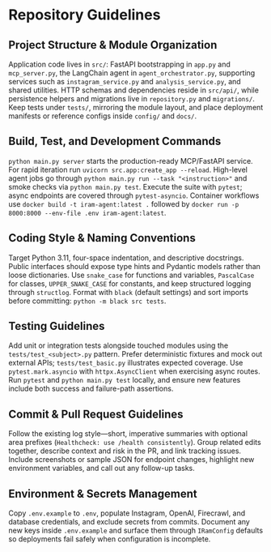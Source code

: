# Repository Guidelines

## Project Structure & Module Organization
Application code lives in `src/`: FastAPI bootstrapping in `app.py` and `mcp_server.py`, the LangChain agent in `agent_orchestrator.py`, supporting services such as `instagram_service.py` and `analysis_service.py`, and shared utilities. HTTP schemas and dependencies reside in `src/api/`, while persistence helpers and migrations live in `repository.py` and `migrations/`. Keep tests under `tests/`, mirroring the module layout, and place deployment manifests or reference configs inside `config/` and `docs/`.

## Build, Test, and Development Commands
`python main.py server` starts the production-ready MCP/FastAPI service. For rapid iteration run `uvicorn src.app:create_app --reload`. High-level agent jobs go through `python main.py run --task "<instruction>"` and smoke checks via `python main.py test`. Execute the suite with `pytest`; async endpoints are covered through `pytest-asyncio`. Container workflows use `docker build -t iram-agent:latest .` followed by `docker run -p 8000:8000 --env-file .env iram-agent:latest`.

## Coding Style & Naming Conventions
Target Python 3.11, four-space indentation, and descriptive docstrings. Public interfaces should expose type hints and Pydantic models rather than loose dictionaries. Use `snake_case` for functions and variables, `PascalCase` for classes, `UPPER_SNAKE_CASE` for constants, and keep structured logging through `structlog`. Format with `black` (default settings) and sort imports before committing: `python -m black src tests`.

## Testing Guidelines
Add unit or integration tests alongside touched modules using the `tests/test_<subject>.py` pattern. Prefer deterministic fixtures and mock out external APIs; `tests/test_basic.py` illustrates expected coverage. Use `pytest.mark.asyncio` with `httpx.AsyncClient` when exercising async routes. Run `pytest` and `python main.py test` locally, and ensure new features include both success and failure-path assertions.

## Commit & Pull Request Guidelines
Follow the existing log style—short, imperative summaries with optional area prefixes (`Healthcheck: use /health consistently`). Group related edits together, describe context and risk in the PR, and link tracking issues. Include screenshots or sample JSON for endpoint changes, highlight new environment variables, and call out any follow-up tasks.

## Environment & Secrets Management
Copy `.env.example` to `.env`, populate Instagram, OpenAI, Firecrawl, and database credentials, and exclude secrets from commits. Document any new keys inside `.env.example` and surface them through `IRamConfig` defaults so deployments fail safely when configuration is incomplete.
